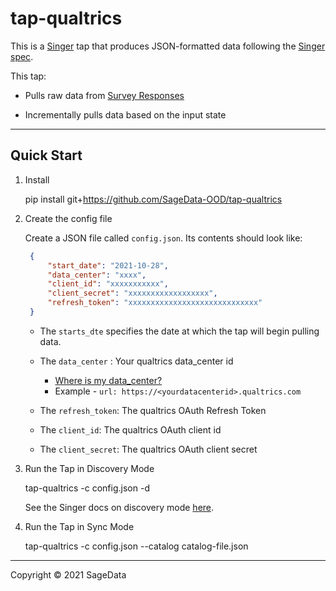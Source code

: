 # tap-qualtrics

This is a [Singer](https://singer.io) tap that produces JSON-formatted data
following the [Singer
spec](https://github.com/singer-io/getting-started/blob/master/SPEC.md).

This tap:

- Pulls raw data from [Survey Responses](https://api.qualtrics.com/api-reference/b3A6NjEwNDM-get-response-export-file)

- Incrementally pulls data based on the input state

---

## Quick Start

1. Install

    pip install git+https://github.com/SageData-OOD/tap-qualtrics

2. Create the config file

   Create a JSON file called `config.json`. Its contents should look like:

   ```json
    {
        "start_date": "2021-10-28",
        "data_center": "xxxx",
        "client_id": "xxxxxxxxxxx",
        "client_secret": "xxxxxxxxxxxxxxxxxx",
        "refresh_token": "xxxxxxxxxxxxxxxxxxxxxxxxxxxxx"
    }
    ```

   - The `starts_dte` specifies the date at which the tap will begin pulling data.

   - The `data_center` : Your qualtrics data_center id
     - [Where is my data_center?](https://api.qualtrics.com/api-reference/ZG9jOjg3NjYzMw-base-url-and-datacenter-i-ds)
     - Example - `url: https://<yourdatacenterid>.qualtrics.com`

   - The `refresh_token`: The qualtrics OAuth Refresh Token
   - The `client_id`: The qualtrics OAuth client id
   - The `client_secret`: The qualtrics OAuth client secret
   

4. Run the Tap in Discovery Mode

    tap-qualtrics -c config.json -d

   See the Singer docs on discovery mode
   [here](https://github.com/singer-io/getting-started/blob/master/docs/DISCOVERY_MODE.md#discovery-mode).

5. Run the Tap in Sync Mode

    tap-qualtrics -c config.json --catalog catalog-file.json

---

Copyright &copy; 2021 SageData
